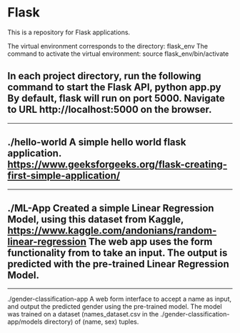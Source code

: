# Flask

This is a repository for Flask applications.

The virtual environment corresponds to the directory: flask_env
The command to activate the virtual environment: source flask_env/bin/activate

In each project directory, run the following command to start the Flask API,
python app.py
By default, flask will run on port 5000. Navigate to URL http://localhost:5000 on the browser.
--------------------------------------------------------------------------
--------------------------------------------------------------------------
./hello-world
A simple hello world flask application. https://www.geeksforgeeks.org/flask-creating-first-simple-application/
--------------------------------------------------------------------------
--------------------------------------------------------------------------
./ML-App
Created a simple Linear Regression Model, using this dataset from Kaggle,
https://www.kaggle.com/andonians/random-linear-regression
The web app uses the form functionality from to take an input. The output is predicted with the pre-trained Linear Regression Model.
--------------------------------------------------------------------------
--------------------------------------------------------------------------
./gender-classification-app
A web form interface to accept a name as input, and output the predicted gender using the pre-trained model. 
The model was trained on a dataset (names_dataset.csv in the ./gender-classification-app/models directory) of (name, sex) tuples. 
